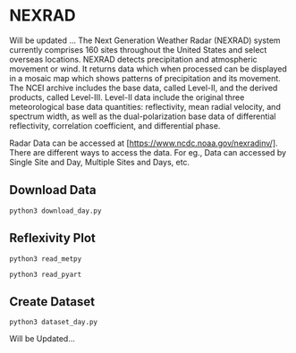 # NEXRAD
Will be updated ...
The Next Generation Weather Radar (NEXRAD) system currently comprises 160 sites throughout the United States and select overseas locations.
NEXRAD detects precipitation and atmospheric movement or wind. It returns data which when processed can be displayed in a mosaic map which 
shows patterns of precipitation and its movement. The NCEI archive includes the base data, called Level-II, and the derived products, 
called Level-III. Level-II data include the original three meteorological base data quantities: reflectivity, mean radial velocity, and 
spectrum width, as well as the dual-polarization base data of differential reflectivity, correlation coefficient, and differential phase.

Radar Data can be accessed at [https://www.ncdc.noaa.gov/nexradinv/]. There are different ways to access the data. For eg., Data can accessed 
by Single Site and Day, Multiple Sites and Days, etc.

## Download Data
```
python3 download_day.py
```

## Reflexivity Plot
```
python3 read_metpy
```

```
python3 read_pyart
```

## Create Dataset
```
python3 dataset_day.py
```

Will be Updated...

